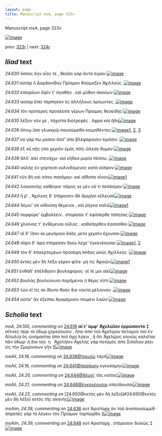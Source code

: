 ```yaml
---
layout: page
title: Manuscript msA, page 323v
---
```


Manuscript msA, page 323v

[![image](http://www.homermultitext.org/iipsrv?OBJ=IIP,1.0&FIF=/project/homer/pyramidal/deepzoom/hmt/vaimg/2017a/VA323VN_0825.tif&WID=100&CVT=JPEG)](http://www.homermultitext.org/ict2/?urn=urn:cite2:hmt:vaimg.2017a:VA323VN_0825)

prev:  [323r](../323r) | next:  [324r](../324r)

## *Iliad* text

*24.630* <a id="24.630"/> ὅσσος ἔην οἷός τε , θεοῖσι γὰρ ἄντα ἐῴκει·[![image](http://www.homermultitext.org/iipsrv?OBJ=IIP,1.0&FIF=/project/homer/pyramidal/deepzoom/hmt/vaimg/2017a/VA323VN_0825.tif&RGN=0.482,0.2155,0.375,0.0285&WID=1000&CVT=JPEG)](http://www.homermultitext.org/ict2/?urn=urn:cite2:hmt:vaimg.2017a:VA323VN_0825@0.482,0.2155,0.375,0.0285)

*24.631* <a id="24.631"/> αὐτὰρ ὃ Δαρδανίδην Πρίαμον θαύμαζεν Ἀχιλλεὺς .[![image](http://www.homermultitext.org/iipsrv?OBJ=IIP,1.0&FIF=/project/homer/pyramidal/deepzoom/hmt/vaimg/2017a/VA323VN_0825.tif&RGN=0.484,0.235,0.424,0.0338&WID=1000&CVT=JPEG)](http://www.homermultitext.org/ict2/?urn=urn:cite2:hmt:vaimg.2017a:VA323VN_0825@0.484,0.235,0.424,0.0338)

*24.632* <a id="24.632"/> εἰσορόων ὄψίν τ' ἀγαθὴν . καὶ μῦθον ἀκούων·[![image](http://www.homermultitext.org/iipsrv?OBJ=IIP,1.0&FIF=/project/homer/pyramidal/deepzoom/hmt/vaimg/2017a/VA323VN_0825.tif&RGN=0.483,0.259,0.352,0.0225&WID=1000&CVT=JPEG)](http://www.homermultitext.org/ict2/?urn=urn:cite2:hmt:vaimg.2017a:VA323VN_0825@0.483,0.259,0.352,0.0225)

*24.633* <a id="24.633"/> αὐτὰρ ἐπεὶ τάρπησαν ἐς ἀλλήλους ὁρόωντες .[![image](http://www.homermultitext.org/iipsrv?OBJ=IIP,1.0&FIF=/project/homer/pyramidal/deepzoom/hmt/vaimg/2017a/VA323VN_0825.tif&RGN=0.483,0.277,0.381,0.024&WID=1000&CVT=JPEG)](http://www.homermultitext.org/ict2/?urn=urn:cite2:hmt:vaimg.2017a:VA323VN_0825@0.483,0.277,0.381,0.024)

*24.634* <a id="24.634"/> τὸν πρότερος προσέειπε γέρων Πρίαμος θεοειδής·[![image](http://www.homermultitext.org/iipsrv?OBJ=IIP,1.0&FIF=/project/homer/pyramidal/deepzoom/hmt/vaimg/2017a/VA323VN_0825.tif&RGN=0.482,0.2943,0.402,0.024&WID=1000&CVT=JPEG)](http://www.homermultitext.org/ict2/?urn=urn:cite2:hmt:vaimg.2017a:VA323VN_0825@0.482,0.2943,0.402,0.024)

*24.635* <a id="24.635"/> λέξον νῦν με , τάχιστα διοτρεφὲς . ὄφρα καὶ ἤδη[![image](http://www.homermultitext.org/iipsrv?OBJ=IIP,1.0&FIF=/project/homer/pyramidal/deepzoom/hmt/vaimg/2017a/VA323VN_0825.tif&RGN=0.481,0.3123,0.402,0.024&WID=1000&CVT=JPEG)](http://www.homermultitext.org/ict2/?urn=urn:cite2:hmt:vaimg.2017a:VA323VN_0825@0.481,0.3123,0.402,0.024)

*24.636* <a id="24.636"/> ὕπνῳ ὕπο γλυκερῷ παυσώμεθα κοιμηθέντες·[![image](http://www.homermultitext.org/iipsrv?OBJ=IIP,1.0&FIF=/project/homer/pyramidal/deepzoom/hmt/vaimg/2017a/VA323VN_0825.tif&RGN=0.48,0.3341,0.413,0.024&WID=1000&CVT=JPEG)](http://www.homermultitext.org/ict2/?urn=urn:cite2:hmt:vaimg.2017a:VA323VN_0825@0.48,0.3341,0.413,0.024)[1](#msAim_24.38), [2](#msA_24.94), [3](#msAil_24.18)

*24.637* <a id="24.637"/> οὐ γάρ πω μύσαν ὄσσ' ὑπο βλεφάροισιν ἐμοῖσιν .[![image](http://www.homermultitext.org/iipsrv?OBJ=IIP,1.0&FIF=/project/homer/pyramidal/deepzoom/hmt/vaimg/2017a/VA323VN_0825.tif&RGN=0.481,0.3551,0.413,0.024&WID=1000&CVT=JPEG)](http://www.homermultitext.org/ict2/?urn=urn:cite2:hmt:vaimg.2017a:VA323VN_0825@0.481,0.3551,0.413,0.024)

*24.638* <a id="24.638"/> ἐξ οὗ σῇς ὑπο χερσὶν ἐμὸς πάϊς ὤλεσε θυμόν·[![image](http://www.homermultitext.org/iipsrv?OBJ=IIP,1.0&FIF=/project/homer/pyramidal/deepzoom/hmt/vaimg/2017a/VA323VN_0825.tif&RGN=0.481,0.3754,0.413,0.024&WID=1000&CVT=JPEG)](http://www.homermultitext.org/ict2/?urn=urn:cite2:hmt:vaimg.2017a:VA323VN_0825@0.481,0.3754,0.413,0.024)

*24.639* <a id="24.639"/> ἂλλ' αἰεὶ στενάχω· καὶ κήδεα μυρία πέσσω .[![image](http://www.homermultitext.org/iipsrv?OBJ=IIP,1.0&FIF=/project/homer/pyramidal/deepzoom/hmt/vaimg/2017a/VA323VN_0825.tif&RGN=0.482,0.3919,0.413,0.024&WID=1000&CVT=JPEG)](http://www.homermultitext.org/ict2/?urn=urn:cite2:hmt:vaimg.2017a:VA323VN_0825@0.482,0.3919,0.413,0.024)

*24.640* <a id="24.640"/> αὐλῆς ἐν χόρτοισι κυλινδόμενος κατὰ κόπρον·[![image](http://www.homermultitext.org/iipsrv?OBJ=IIP,1.0&FIF=/project/homer/pyramidal/deepzoom/hmt/vaimg/2017a/VA323VN_0825.tif&RGN=0.483,0.4129,0.413,0.024&WID=1000&CVT=JPEG)](http://www.homermultitext.org/ict2/?urn=urn:cite2:hmt:vaimg.2017a:VA323VN_0825@0.483,0.4129,0.413,0.024)

*24.641* <a id="24.641"/> νῦν δὴ καὶ σίτου πασάμην· καὶ αἴθοπα οἶνον[![image](http://www.homermultitext.org/iipsrv?OBJ=IIP,1.0&FIF=/project/homer/pyramidal/deepzoom/hmt/vaimg/2017a/VA323VN_0825.tif&RGN=0.473,0.4347,0.413,0.024&WID=1000&CVT=JPEG)](http://www.homermultitext.org/ict2/?urn=urn:cite2:hmt:vaimg.2017a:VA323VN_0825@0.473,0.4347,0.413,0.024)[1](#msAil_24.19)

*24.642* <a id="24.642"/> λαυκανίης καθέηκα· πάρος γε μὲν οὔ τι πεπάσμην·[![image](http://www.homermultitext.org/iipsrv?OBJ=IIP,1.0&FIF=/project/homer/pyramidal/deepzoom/hmt/vaimg/2017a/VA323VN_0825.tif&RGN=0.473,0.4512,0.435,0.024&WID=1000&CVT=JPEG)](http://www.homermultitext.org/ict2/?urn=urn:cite2:hmt:vaimg.2017a:VA323VN_0825@0.473,0.4512,0.435,0.024)

*24.643* <a id="24.643"/> ἦ ῥ' , Ἀχιλεὺς δ' ἑτάροισιν ἰ̈δὲ δμῳῇσι κέλευσε[![image](http://www.homermultitext.org/iipsrv?OBJ=IIP,1.0&FIF=/project/homer/pyramidal/deepzoom/hmt/vaimg/2017a/VA323VN_0825.tif&RGN=0.472,0.4677,0.435,0.024&WID=1000&CVT=JPEG)](http://www.homermultitext.org/ict2/?urn=urn:cite2:hmt:vaimg.2017a:VA323VN_0825@0.472,0.4677,0.435,0.024)

*24.644* <a id="24.644"/> δέμνι' ὑπ αἰθούσῃ θέμεναι , καὶ ῥήγεα καλὰ[![image](http://www.homermultitext.org/iipsrv?OBJ=IIP,1.0&FIF=/project/homer/pyramidal/deepzoom/hmt/vaimg/2017a/VA323VN_0825.tif&RGN=0.471,0.4865,0.435,0.0278&WID=1000&CVT=JPEG)](http://www.homermultitext.org/ict2/?urn=urn:cite2:hmt:vaimg.2017a:VA323VN_0825@0.471,0.4865,0.435,0.0278)[1](#msAil_24.20)

*24.645* <a id="24.645"/> πορφύρε' ἐμβαλέειν . στορέσαι τ' ἐφύπερθε τάπητας·[![image](http://www.homermultitext.org/iipsrv?OBJ=IIP,1.0&FIF=/project/homer/pyramidal/deepzoom/hmt/vaimg/2017a/VA323VN_0825.tif&RGN=0.471,0.5075,0.435,0.0278&WID=1000&CVT=JPEG)](http://www.homermultitext.org/ict2/?urn=urn:cite2:hmt:vaimg.2017a:VA323VN_0825@0.471,0.5075,0.435,0.0278)

*24.646* <a id="24.646"/> χλαίνας τ' ἐνθέμεναι οὔλας . καθύπερθεν ἕασασθαι·[![image](http://www.homermultitext.org/iipsrv?OBJ=IIP,1.0&FIF=/project/homer/pyramidal/deepzoom/hmt/vaimg/2017a/VA323VN_0825.tif&RGN=0.47,0.5255,0.435,0.0278&WID=1000&CVT=JPEG)](http://www.homermultitext.org/ict2/?urn=urn:cite2:hmt:vaimg.2017a:VA323VN_0825@0.47,0.5255,0.435,0.0278)

*24.647* <a id="24.647"/> αἳ δ' ἴ̈σαν ἐκ μεγάροιο δά̆ος μετα χερσὶν ἔχουσαι·[![image](http://www.homermultitext.org/iipsrv?OBJ=IIP,1.0&FIF=/project/homer/pyramidal/deepzoom/hmt/vaimg/2017a/VA323VN_0825.tif&RGN=0.462,0.545,0.435,0.0278&WID=1000&CVT=JPEG)](http://www.homermultitext.org/ict2/?urn=urn:cite2:hmt:vaimg.2017a:VA323VN_0825@0.462,0.545,0.435,0.0278)

*24.648* <a id="24.648"/> αῖψα δ' ἄρα στόρεσαν δοιὼ λέχε' ἐγκονέουσαι·[![image](http://www.homermultitext.org/iipsrv?OBJ=IIP,1.0&FIF=/project/homer/pyramidal/deepzoom/hmt/vaimg/2017a/VA323VN_0825.tif&RGN=0.464,0.5668,0.402,0.0278&WID=1000&CVT=JPEG)](http://www.homermultitext.org/ict2/?urn=urn:cite2:hmt:vaimg.2017a:VA323VN_0825@0.464,0.5668,0.402,0.0278)[1](#msAil_24.21), [2](#msAim_24.39)

*24.649* <a id="24.649"/> τὸν δ' ἐπικερτομέων προσέφη πόδας ὠκὺς Ἀχιλλεύς ·[![image](http://www.homermultitext.org/iipsrv?OBJ=IIP,1.0&FIF=/project/homer/pyramidal/deepzoom/hmt/vaimg/2017a/VA323VN_0825.tif&RGN=0.463,0.5848,0.419,0.0263&WID=1000&CVT=JPEG)](http://www.homermultitext.org/ict2/?urn=urn:cite2:hmt:vaimg.2017a:VA323VN_0825@0.463,0.5848,0.419,0.0263)

*24.650* <a id="24.650"/> ἐκτὸς μὲν δὴ λέξο γέρον φίλε· μή τις Ἀχαιῶν[![image](http://www.homermultitext.org/iipsrv?OBJ=IIP,1.0&FIF=/project/homer/pyramidal/deepzoom/hmt/vaimg/2017a/VA323VN_0825.tif&RGN=0.464,0.6036,0.419,0.0263&WID=1000&CVT=JPEG)](http://www.homermultitext.org/ict2/?urn=urn:cite2:hmt:vaimg.2017a:VA323VN_0825@0.464,0.6036,0.419,0.0263)[1](#msAil_24.22)

*24.651* <a id="24.651"/> ἐνθάδ' ἐπέλθῃσιν βουληφόρος· οἵ τέ μοι αἰεὶ[![image](http://www.homermultitext.org/iipsrv?OBJ=IIP,1.0&FIF=/project/homer/pyramidal/deepzoom/hmt/vaimg/2017a/VA323VN_0825.tif&RGN=0.462,0.6224,0.419,0.0263&WID=1000&CVT=JPEG)](http://www.homermultitext.org/ict2/?urn=urn:cite2:hmt:vaimg.2017a:VA323VN_0825@0.462,0.6224,0.419,0.0263)

*24.652* <a id="24.652"/> βουλὰς βουλεύουσι παρήμενοι ἡ θέμις ἐστί·[![image](http://www.homermultitext.org/iipsrv?OBJ=IIP,1.0&FIF=/project/homer/pyramidal/deepzoom/hmt/vaimg/2017a/VA323VN_0825.tif&RGN=0.462,0.6464,0.39,0.018&WID=1000&CVT=JPEG)](http://www.homermultitext.org/ict2/?urn=urn:cite2:hmt:vaimg.2017a:VA323VN_0825@0.462,0.6464,0.39,0.018)

*24.653* <a id="24.653"/> τῶν εἴ τίς σε ἴ̈δοιτο θοὴν δια νύκτα μέλαιναν .[![image](http://www.homermultitext.org/iipsrv?OBJ=IIP,1.0&FIF=/project/homer/pyramidal/deepzoom/hmt/vaimg/2017a/VA323VN_0825.tif&RGN=0.462,0.6637,0.412,0.021&WID=1000&CVT=JPEG)](http://www.homermultitext.org/ict2/?urn=urn:cite2:hmt:vaimg.2017a:VA323VN_0825@0.462,0.6637,0.412,0.021)

*24.654* <a id="24.654"/> αὐτίκ' ἂν ἐξείποι Ἀγαμέμνονι ποιμένι λαῶν·[![image](http://www.homermultitext.org/iipsrv?OBJ=IIP,1.0&FIF=/project/homer/pyramidal/deepzoom/hmt/vaimg/2017a/VA323VN_0825.tif&RGN=0.462,0.6794,0.412,0.0255&WID=1000&CVT=JPEG)](http://www.homermultitext.org/ict2/?urn=urn:cite2:hmt:vaimg.2017a:VA323VN_0825@0.462,0.6794,0.412,0.0255)

## *Scholia* text

*msA, 24.100, commenting on* [24.616](#24.616)  <a id="msA_24.100"/> **αἵ τ' ἀμφ' Ἀχελώϊον ἐρρώσαντο ⁑** αἵτινες περι τὸ ὕδωρ χορεύουσιν , ἤτοι ἀπο τοῦ Ἀχελῴου ποταμοῦ τοῦ ἐν Αἰτωλίᾳ ὃς ὡνόμασται ἀπο τοῦ ἄχη λύειν , ἢ ὅτι Ἀχελῷος κοινῶς καλεῖται πᾶν ὕδωρ· ἠ δια τοῦ  η   Ἀχελήϊον Ἀχελὴς γὰρ ποταμὸς ἀπο Σιπύλου ῥέει εἰς τὴν Σμυρναίων γῆν ⁑[![image](http://www.homermultitext.org/iipsrv?OBJ=IIP,1.0&FIF=/project/homer/pyramidal/deepzoom/hmt/vaimg/2017a/VA323VN_0825.tif&RGN=0.2246,0.3260,0.2027,0.1077&WID=1000&CVT=JPEG)](http://www.homermultitext.org/ict2/?urn=urn:cite2:hmt:vaimg.2017a:VA323VN_0825@0.2246,0.3260,0.2027,0.1077)

*msAil, 24.18, commenting on* [24.636@παυσώ](#24.636@παυσώ)  <a id="msAil_24.18"/> ταρπ[![image](http://www.homermultitext.org/iipsrv?OBJ=IIP,1.0&FIF=/project/homer/pyramidal/deepzoom/hmt/vaimg/2017a/VA323VN_0825.tif&RGN=0.663,0.3326,0.036,0.0135&WID=1000&CVT=JPEG)](http://www.homermultitext.org/ict2/?urn=urn:cite2:hmt:vaimg.2017a:VA323VN_0825@0.663,0.3326,0.036,0.0135)

*msAil, 24.19, commenting on* [24.641@πασάμην](#24.641@πασάμην)  <a id="msAil_24.19"/> εγευσάμην[![image](http://www.homermultitext.org/iipsrv?OBJ=IIP,1.0&FIF=/project/homer/pyramidal/deepzoom/hmt/vaimg/2017a/VA323VN_0825.tif&RGN=0.624,0.4302,0.061,0.0135&WID=1000&CVT=JPEG)](http://www.homermultitext.org/ict2/?urn=urn:cite2:hmt:vaimg.2017a:VA323VN_0825@0.624,0.4302,0.061,0.0135)

*msAil, 24.20, commenting on* [24.644@δέμνι’](#24.644@δέμνι’)  <a id="msAil_24.20"/> τὰς κοίτας[![image](http://www.homermultitext.org/iipsrv?OBJ=IIP,1.0&FIF=/project/homer/pyramidal/deepzoom/hmt/vaimg/2017a/VA323VN_0825.tif&RGN=0.493,0.4842,0.049,0.012&WID=1000&CVT=JPEG)](http://www.homermultitext.org/ict2/?urn=urn:cite2:hmt:vaimg.2017a:VA323VN_0825@0.493,0.4842,0.049,0.012)

*msAil, 24.21, commenting on* [24.648@ἐγκονέουσαι](#24.648@ἐγκονέουσαι)  <a id="msAil_24.21"/> σπεύδουσαι[![image](http://www.homermultitext.org/iipsrv?OBJ=IIP,1.0&FIF=/project/homer/pyramidal/deepzoom/hmt/vaimg/2017a/VA323VN_0825.tif&RGN=0.777,0.5668,0.063,0.012&WID=1000&CVT=JPEG)](http://www.homermultitext.org/ict2/?urn=urn:cite2:hmt:vaimg.2017a:VA323VN_0825@0.777,0.5668,0.063,0.012)

*msAil, 24.22, commenting on* [24.650@εκτὸς μὲν δὴ λέξο](#24.650@εκτὸς μὲν δὴ λέξο)  <a id="msAil_24.22"/> εκτὸς τῆς σκηνῆς[![image](http://www.homermultitext.org/iipsrv?OBJ=IIP,1.0&FIF=/project/homer/pyramidal/deepzoom/hmt/vaimg/2017a/VA323VN_0825.tif&RGN=0.525,0.6006,0.066,0.012&WID=1000&CVT=JPEG)](http://www.homermultitext.org/ict2/?urn=urn:cite2:hmt:vaimg.2017a:VA323VN_0825@0.525,0.6006,0.066,0.012)

*msAim, 24.38, commenting on* [24.636](#24.636)  <a id="msAim_24.38"/> ουτ Ἀρισταρχ ἀν τοῦ ἀναπαυσώμεθ · ἀπρεπὲς γὰρ τὸ λέγειν τὸν Πρίαμον ταρπώμθα ⁑[![image](http://www.homermultitext.org/iipsrv?OBJ=IIP,1.0&FIF=/project/homer/pyramidal/deepzoom/hmt/vaimg/2017a/VA323VN_0825.tif&RGN=0.416,0.3281,0.069,0.1029&WID=1000&CVT=JPEG)](http://www.homermultitext.org/ict2/?urn=urn:cite2:hmt:vaimg.2017a:VA323VN_0825@0.416,0.3281,0.069,0.1029)

*msAim, 24.39, commenting on* [24.648](#24.648)  <a id="msAim_24.39"/> ουτ Αρισταρχ . στόρεσαν δυϊκῶς ⁑[![image](http://www.homermultitext.org/iipsrv?OBJ=IIP,1.0&FIF=/project/homer/pyramidal/deepzoom/hmt/vaimg/2017a/VA323VN_0825.tif&RGN=0.393,0.5646,0.078,0.0601&WID=1000&CVT=JPEG)](http://www.homermultitext.org/ict2/?urn=urn:cite2:hmt:vaimg.2017a:VA323VN_0825@0.393,0.5646,0.078,0.0601)
